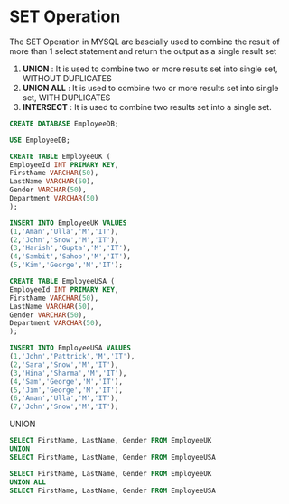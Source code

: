 
# SET Operation

The SET Operation in MYSQL are bascially used to combine the result of more than 1 select statement and return the output as a single result set

1. **UNION** : It is used to combine two or more results set into single set, WITHOUT DUPLICATES
2. **UNION ALL** : It is used to combine two or more results set into single set, WITH DUPLICATES
3. **INTERSECT** : It is used to combine two results set into a single set.

```sql
CREATE DATABASE EmployeeDB;

USE EmployeeDB;

CREATE TABLE EmployeeUK (
EmployeeId INT PRIMARY KEY,
FirstName VARCHAR(50),
LastName VARCHAR(50),
Gender VARCHAR(50),
Department VARCHAR(50)
);

INSERT INTO EmployeeUK VALUES
(1,'Aman','Ulla','M','IT'),
(2,'John','Snow','M','IT'),
(3,'Harish','Gupta','M','IT'),
(4,'Sambit','Sahoo','M','IT'),
(5,'Kim','George','M','IT');

CREATE TABLE EmployeeUSA (
EmployeeId INT PRIMARY KEY,
FirstName VARCHAR(50),
LastName VARCHAR(50),
Gender VARCHAR(50),
Department VARCHAR(50),
);

INSERT INTO EmployeeUSA VALUES
(1,'John','Pattrick','M','IT'),
(2,'Sara','Snow','M','IT'),
(3,'Hina','Sharma','M','IT'),
(4,'Sam','George','M','IT'),
(5,'Jim','George','M','IT'),
(6,'Aman','Ulla','M','IT'),
(7,'John','Snow','M','IT');
```

UNION


```sql
SELECT FirstName, LastName, Gender FROM EmployeeUK
UNION
SELECT FirstName, LastName, Gender FROM EmployeeUSA
```

```sql
SELECT FirstName, LastName, Gender FROM EmployeeUK
UNION ALL
SELECT FirstName, LastName, Gender FROM EmployeeUSA
```

